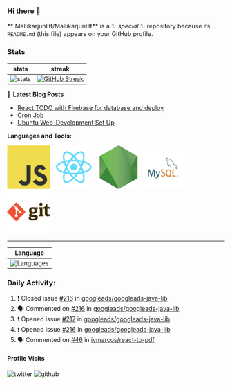 ### Hi there 👋


** MallikarjunHt/MallikarjunHt** is a ✨ _special_ ✨ repository because its `README.md` (this file) appears on your GitHub profile.

### Stats
|stats|streak|  
|---|---|  
| ![stats](https://github-readme-stats.vercel.app/api?username=MallikarjunHt&theme=tokyonight&count_private=true&text_color=000&icon_color=000&bg_color=0,ea6161,ffc64d,fffc4d,52fa5a&theme=graywhite") | [![GitHub Streak](https://github-readme-streak-stats.herokuapp.com/?user=MallikarjunHt&theme=dark)](https://github.com/DenverCoder1/github-readme-streak-stats)|  

📕 **Latest Blog Posts**
<!-- BLOG-POST-LIST:START -->
- [React TODO with Firebase for database and deploy](https://dev.to/mallikarjunht/react-todo-with-firebase-for-database-and-deploy-2cnm)
- [Cron Job](https://dev.to/mallikarjunht/cron-job-1aj7)
- [Ubuntu Web-Development Set Up](https://dev.to/mallikarjunht/ubuntu-web-development-set-up-4h9h)
<!-- BLOG-POST-LIST:END -->

**Languages and Tools:**  

<code><img height="100" src="https://raw.githubusercontent.com/github/explore/80688e429a7d4ef2fca1e82350fe8e3517d3494d/topics/javascript/javascript.png"></code>
<code><img height="100" src="https://raw.githubusercontent.com/github/explore/80688e429a7d4ef2fca1e82350fe8e3517d3494d/topics/react/react.png"></code>
<code><img height="100" src="https://raw.githubusercontent.com/github/explore/80688e429a7d4ef2fca1e82350fe8e3517d3494d/topics/nodejs/nodejs.png"></code>
<code><img height="100" src="https://raw.githubusercontent.com/github/explore/80688e429a7d4ef2fca1e82350fe8e3517d3494d/topics/mysql/mysql.png"></code>
<code><img height="100" src="https://raw.githubusercontent.com/github/explore/80688e429a7d4ef2fca1e82350fe8e3517d3494d/topics/git/git.png"></code>  

---
|Language|  
|---|  
![Languages](https://github-readme-stats.vercel.app/api/top-langs/?username=MallikarjunHt&hide=html&hide_title=true&hide_border=true&layout=compact&langs_count=7&exclude_repo=comp426,Redventures-Movie-Quotes&text_color=000&icon_color=fff&bg_color=0,52fa5a,4dfcff,c64dff&theme=graywhite)  |

### **Daily Activity:**  

<!--START_SECTION:activity-->
1. ❗️ Closed issue [#216](https://github.com/googleads/googleads-java-lib/issues/216) in [googleads/googleads-java-lib](https://github.com/googleads/googleads-java-lib)
2. 🗣 Commented on [#216](https://github.com/googleads/googleads-java-lib/issues/216) in [googleads/googleads-java-lib](https://github.com/googleads/googleads-java-lib)
3. ❗️ Opened issue [#217](https://github.com/googleads/googleads-java-lib/issues/217) in [googleads/googleads-java-lib](https://github.com/googleads/googleads-java-lib)
4. ❗️ Opened issue [#216](https://github.com/googleads/googleads-java-lib/issues/216) in [googleads/googleads-java-lib](https://github.com/googleads/googleads-java-lib)
5. 🗣 Commented on [#46](https://github.com/ivmarcos/react-to-pdf/issues/46) in [ivmarcos/react-to-pdf](https://github.com/ivmarcos/react-to-pdf)
<!--END_SECTION:activity-->

#### Profile Visits 
![twitter](https://img.shields.io/twitter/follow/MallikarjunHt?label=Twitter&logo=twitter&style=for-the-badge)
![github](https://img.shields.io/github/followers/MallikarjunHt?label=Followers&logo=GitHub&style=for-the-badge)
